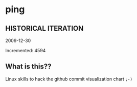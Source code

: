 # ping

## HISTORICAL ITERATION
2009-12-30

Incremented: 4594

## What is this?? 
Linux skills to hack the github commit visualization chart `;-)`
